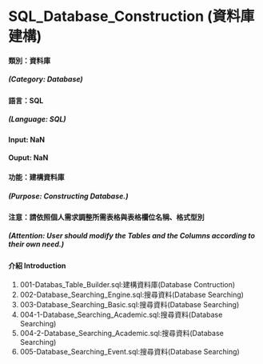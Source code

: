 # SQL_Database_Construction (資料庫建構)
#### 類別：資料庫
##### (Category: Database)
#### 語言：SQL  
##### (Language: SQL)  
#### Input: NaN  
#### Ouput: NaN  
#### 功能：建構資料庫  
##### (Purpose: Constructing Database.)
#### 注意：請依照個人需求調整所需表格與表格欄位名稱、格式型別
##### (Attention: User should modify the Tables and the Columns according to their own need.)
#### 介紹 Introduction
1. 001-Databas_Table_Builder.sql:建構資料庫(Database Contruction)
2. 002-Database_Searching_Engine.sql:搜尋資料(Database Searching)
3. 003-Database_Searching_Basic.sql:搜尋資料(Database Searching)
4. 004-1-Database_Searching_Academic.sql:搜尋資料(Database Searching)
5. 004-2-Database_Searching_Academic.sql:搜尋資料(Database Searching)
6. 005-Database_Searching_Event.sql:搜尋資料(Database Searching)
